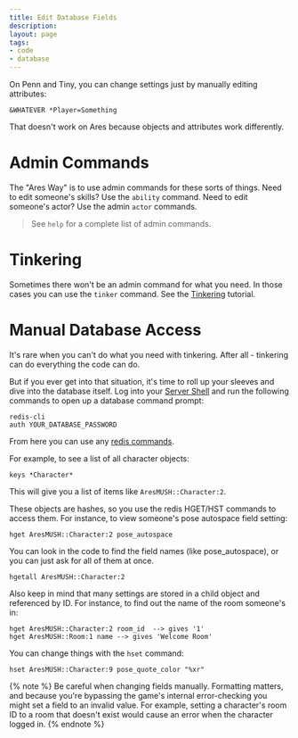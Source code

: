 ```yaml
---
title: Edit Database Fields
description: 
layout: page
tags:
- code
- database
---
```


On Penn and Tiny, you can change settings just by manually editing attributes:

    &WHATEVER *Player=Something

That doesn't work on Ares because objects and attributes work differently.

# Admin Commands

The "Ares Way" is to use admin commands for these sorts of things.  Need to edit someone's skills?  Use the `ability` command.  Need to edit someone's actor?  Use the admin `actor` commands.

> See `help` for a complete list of admin commands.

# Tinkering

Sometimes there won't be an admin command for what you need.  In those cases you can use the `tinker` command.  See the [Tinkering](/code/tinker.html) tutorial.

# Manual Database Access

It's rare when you can't do what you need with tinkering.  After all - tinkering can do everything the code can do.  

But if you ever get into that situation, it's time to roll up your sleeves and dive into the database itself.  Log into your [Server Shell](/tutorials/install/server-shell.html) and run the following commands to open up a database command prompt:

    redis-cli
    auth YOUR_DATABASE_PASSWORD

From here you can use any [redis commands](http://redis.io/commands).

For example, to see a list of all character objects:

    keys *Character* 

This will give you a list of items like `AresMUSH::Character:2`.

These objects are hashes, so you use the redis HGET/HST commands to access them.  For instance, to view someone's pose autospace field setting:

    hget AresMUSH::Character:2 pose_autospace

You can look in the code to find the field names (like pose_autospace), or you can just ask for all of them at once.

    hgetall AresMUSH::Character:2

Also keep in mind that many settings are stored in a child object and referenced by ID.  For instance, to find out the name of the room someone's in:

    hget AresMUSH::Character:2 room_id  --> gives '1'
    hget AresMUSH::Room:1 name --> gives 'Welcome Room'

You can change things with the `hset` command:

    hset AresMUSH::Character:9 pose_quote_color "%xr"

{% note %} 
Be careful when changing fields manually.  Formatting matters, and because you're bypassing the game's internal error-checking you might set a field to an invalid value.  For example, setting a character's room ID to a room that doesn't exist would cause an error when the character logged in.
{% endnote %}


